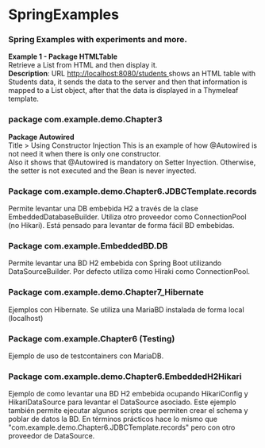 # SpringExamples
<h3>Spring Examples with experiments and more.</h3>

<b>Example 1 - Package HTMLTable</b>
<br/>
Retrieve a List from HTML and then display it.
<br/>
<b>Description</b>: URL <a href="http://localhost:8080/students">http://localhost:8080/students </a> shows an HTML table with Students data, it sends the data to the server and then 
that information is mapped to a List<Student> object, after that the data is displayed in a Thymeleaf template.

<h3>package com.example.demo.Chapter3</h3>
<b>Package Autowired</b> <br/>
Title > Using Constructor Injection
This is an example of how @Autowired is not need it
when there is only one constructor.
<br>
Also it shows that @Autowired is mandatory on Setter Inyection.
Otherwise, the setter is not executed and the Bean is never inyected.

<h3>Package com.example.demo.Chapter6.JDBCTemplate.records</h3>
Permite levantar una DB embebida H2 a través de la clase EmbeddedDatabaseBuilder.
Utiliza otro proveedor como ConnectionPool (no Hikari).
Está pensado para levantar de forma fácil BD embebidas.

<h3>Package com.example.EmbeddedBD.DB</h3>
Permite levantar una BD H2 embebida con Spring Boot utilizando DataSourceBuilder. 
Por defecto utiliza como Hiraki como ConnectionPool.

<h3>Package com.example.demo.Chapter7_Hibernate</h3>
Ejemplos con Hibernate. Se utiliza una MariaBD instalada de forma local (localhost) 

<h3>Package com.example.Chapter6 (Testing)</h3> 
Ejemplo de uso de testcontainers con MariaDB.

<h3>Package com.example.demo.Chapter6.EmbeddedH2Hikari</h3>
Ejemplo de como levantar una BD H2 embebida ocupando HikariConfig 
y HikariDataSource para levantar el DataSource asociado. Este ejemplo
también permite ejecutar algunos scripts que permiten crear el schema 
y poblar de datos la BD. En términos prácticos hace lo mismo que "com.example.demo.Chapter6.JDBCTemplate.records" 
pero con otro proveedor de DataSource.